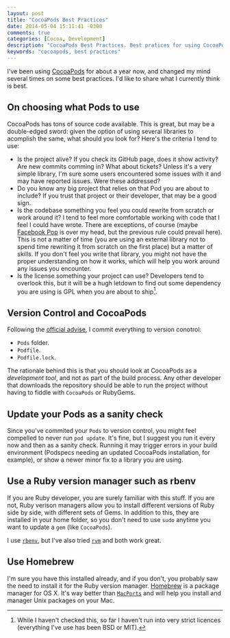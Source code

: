 ```yaml
---
layout: post
title: "CocoaPods Best Practices"
date: 2014-05-04 15:11:41 -0300
comments: true
categories: [Cocoa, Development]
description: "CocoaPods Best Practices. Best pratices for using CocoaPods to manage your project dependencies"
keywords: "cocoapods, best practices"
---
```

I've been using [CocoaPods] for about a year now, and changed my mind several times on some best practices. I'd like to share what
I currently think is best.

## On choosing what Pods to use
CocoaPods has tons of source code available. This is great, but may be a double-edged sword: given the option of using several libraries to acomplish the same, what should you look for? Here's the criteria I tend to use:

- Is the project alive? If you check its GitHub page, does it show activity? Are new commits comming in? What about tickets? Unless it's a very simple library, I'm sure some users encountered some issues with it and may have reported issues. Were these addressed?
- Do you know any big project that relies on that Pod you are about to include? If you trust that project or their developer, that may be a good sign.
- Is the codebase something you feel you could rewrite from scratch or work around it? I tend to feel more comfortable working with code that I feel I could have wrote. There are exceptions, of course (maybe [Facebook Pop] is over my head, but the previous rule could prevail here).  
  This is not a matter of time (you are using an external library not to spend time rewriting it from scratch on the first place) but a matter of skills. If you don't feel you write that library, you might not have the proper understanding on how it works, which will help you work around any issues you encounter.
- Is the license something your project can use? Developers tend to overlook this, but it will be a hugh letdown to find out some dependency you are using is GPL when you are about to ship[^LicNote].

## Version Control and CocoaPods
Following the [official advise][CocoaPods Usage], I commit everything to version conotrol:

- `Pods` folder.
- `Podfile`.
- `Podfile.lock`.

The rationale behind this is that you should look at CocoaPods as a _development tool_, and not as part of the build process. Any other developer that downloads the repository should be able to run the project without having to fiddle with `CocoaPods` or RubyGems.

## Update your Pods as a sanity check
Since you've commited your `Pods` to version control, you might feel compelled to never run `pod update`. It's fine, but I suggest you run it every now and then as a sanity check. Running it may trigger errors in your build environment (Podspecs needing an updated CocoaPods installation, for example), or show a newer minor fix to a library you are using.

## Use a Ruby version manager such as rbenv
If you are Ruby developer, you are surely familiar with this stuff. If you are not, Ruby verison managers allow you to install different versions of Ruby side by side, with different sets of Gems. In addition to this, they are installed in your home folder, so you don't need to use `sudo` anytime you want to update a `gem` (like `CocoaPods`).

I use [`rbenv`][RBENV], but I've also tried [`rvm`][RVM] and both work great.

## Use Homebrew
I'm sure you have this installed already, and if you don't, you probably saw the need to install it for the Ruby version manager. [Homebrew] is a package manager for OS X. It's way better than [`MacPorts`][MacPorts] and will help you install and manager Unix packages on your Mac.

[CocoaPods]: http://cocoapods.org
[FaceBook Pop]: https://github.com/facebook/pop
[CocoaPods Usage]: http://guides.cocoapods.org/using/using-cocoapods.html
[RVM]: http://rvm.io/
[RBENV]: https://github.com/sstephenson/rbenv
[Homebrew]: http://brew.sh/
[MacPorts]: http://www.macports.org/
[^LicNote]: While I haven't checked this, so far I haven't run into very strict licences (everything I've use has been BSD or MIT).